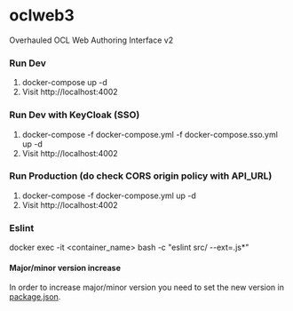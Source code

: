 # oclweb3
Overhauled OCL Web Authoring Interface v2

### Run Dev
1. docker-compose up -d
2. Visit http://localhost:4002

### Run Dev with KeyCloak (SSO)
1. docker-compose -f docker-compose.yml -f docker-compose.sso.yml up -d
2. Visit http://localhost:4002

### Run Production (do check CORS origin policy with API_URL)
1. docker-compose -f docker-compose.yml up -d
2. Visit http://localhost:4002


### Eslint
docker exec -it <container_name> bash -c "eslint src/ --ext=.js*"


#### Major/minor version increase

In order to increase major/minor version you need to set the new version in [package.json](package.json).

